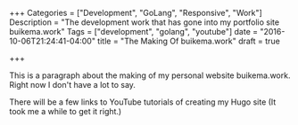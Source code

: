 +++
Categories = ["Development", "GoLang", "Responsive", "Work"]
Description = "The development work that has gone into my portfolio site buikema.work"
Tags = ["development", "golang", "youtube"]
date = "2016-10-06T21:24:41-04:00"
title = "The Making Of buikema.work"
draft = true

+++

This is a paragraph about the making of my personal website buikema.work. Right now I don't have a lot to say.

There will be a few links to YouTube tutorials of creating my Hugo site (It took me a while to get it right.)